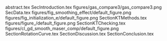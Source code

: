abstract.tex
SecIntroduction.tex
figures/gas_compare3/gas_compare3.png
SecData.tex
figures/fig_smoothing_effect/default_figure.png
figures/fig_initialization_e/default_figure.png
SectionKTMethods.tex
figures/figure_/default_figure.png
SectionKTChecking.tex
figures/cl_gd_smooth_maser_comp/default_figure.png
SectionRotationCurve.tex
SectionDiscussion.tex
SectionConclusion.tex
